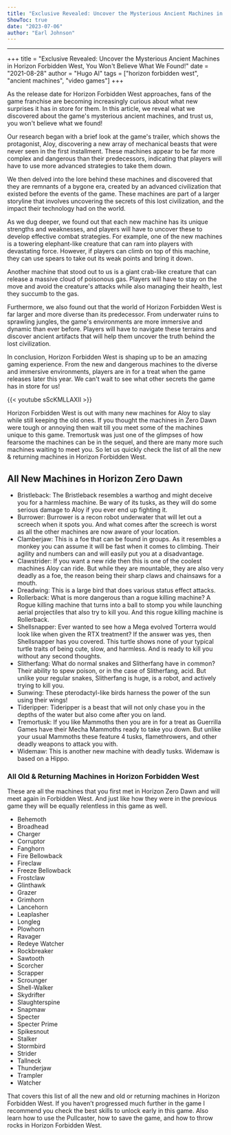 ```yaml
---
title: "Exclusive Revealed: Uncover the Mysterious Ancient Machines in Horizon Forbidden West, You Won't Believe What We Found!"
ShowToc: true 
date: "2023-07-06"
author: "Earl Johnson"
---
```

*****
+++ 
title = "Exclusive Revealed: Uncover the Mysterious Ancient Machines in Horizon Forbidden West, You Won't Believe What We Found!" 
date = "2021-08-28" 
author = "Hugo AI" 
tags = ["horizon forbidden west", "ancient machines", "video games"] 
+++ 

As the release date for Horizon Forbidden West approaches, fans of the game franchise are becoming increasingly curious about what new surprises it has in store for them. In this article, we reveal what we discovered about the game's mysterious ancient machines, and trust us, you won't believe what we found!

Our research began with a brief look at the game's trailer, which shows the protagonist, Aloy, discovering a new array of mechanical beasts that were never seen in the first installment. These machines appear to be far more complex and dangerous than their predecessors, indicating that players will have to use more advanced strategies to take them down.

We then delved into the lore behind these machines and discovered that they are remnants of a bygone era, created by an advanced civilization that existed before the events of the game. These machines are part of a larger storyline that involves uncovering the secrets of this lost civilization, and the impact their technology had on the world.

As we dug deeper, we found out that each new machine has its unique strengths and weaknesses, and players will have to uncover these to develop effective combat strategies. For example, one of the new machines is a towering elephant-like creature that can ram into players with devastating force. However, if players can climb on top of this machine, they can use spears to take out its weak points and bring it down.

Another machine that stood out to us is a giant crab-like creature that can release a massive cloud of poisonous gas. Players will have to stay on the move and avoid the creature's attacks while also managing their health, lest they succumb to the gas.

Furthermore, we also found out that the world of Horizon Forbidden West is far larger and more diverse than its predecessor. From underwater ruins to sprawling jungles, the game's environments are more immersive and dynamic than ever before. Players will have to navigate these terrains and discover ancient artifacts that will help them uncover the truth behind the lost civilization.

In conclusion, Horizon Forbidden West is shaping up to be an amazing gaming experience. From the new and dangerous machines to the diverse and immersive environments, players are in for a treat when the game releases later this year. We can't wait to see what other secrets the game has in store for us!

{{< youtube sScKMLLAXII >}} 



Horizon Forbidden West is out with many new machines for Aloy to slay while still keeping the old ones. If you thought the machines in Zero Dawn were tough or annoying then wait till you meet some of the machines unique to this game. Tremortusk was just one of the glimpses of how fearsome the machines can be in the sequel, and there are many more such machines waiting to meet you. So let us quickly check the list of all the new & returning machines in Horizon Forbidden West.
 
## All New Machines in Horizon Zero Dawn
 

 
- Bristleback: The Bristleback resembles a warthog and might deceive you for a harmless machine. Be wary of its tusks, as they will do some serious damage to Aloy if you ever end up fighting it.
 - Burrower: Burrower is a recon robot underwater that will let out a screech when it spots you. And what comes after the screech is worst as all the other machines are now aware of your location.
 - Clamberjaw: This is a foe that can be found in groups. As it resembles a monkey you can assume it will be fast when it comes to climbing. Their agility and numbers can and will easily put you at a disadvantage.
 - Clawstrider: If you want a new ride then this is one of the coolest machines Aloy can ride. But while they are mountable, they are also very deadly as a foe, the reason being their sharp claws and chainsaws for a mouth.
 - Dreadwing: This is a large bird that does various status effect attacks.
 - Rollerback: What is more dangerous than a rogue killing machine? A Rogue killing machine that turns into a ball to stomp you while launching aerial projectiles that also try to kill you. And this rogue killing machine is Rollerback.
 - Shellsnapper: Ever wanted to see how a Mega evolved Torterra would look like when given the RTX treatment? If the answer was yes, then Shellsnapper has you covered. This turtle shows none of your typical turtle traits of being cute, slow, and harmless. And is ready to kill you without any second thoughts.
 - Slitherfang: What do normal snakes and Slitherfang have in common? Their ability to spew poison, or in the case of Slitherfang, acid. But unlike your regular snakes, Slitherfang is huge, is a robot, and actively trying to kill you.
 - Sunwing: These pterodactyl-like birds harness the power of the sun using their wings!
 - Tideripper: Tideripper is a beast that will not only chase you in the depths of the water but also come after you on land.
 - Tremortusk: If you like Mammoths then you are in for a treat as Guerrilla Games have their Mecha Mammoths ready to take you down. But unlike your usual Mammoths these feature 4 tusks, flamethrowers, and other deadly weapons to attack you with.
 - Widemaw: This is another new machine with deadly tusks. Widemaw is based on a Hippo.

 
### All Old & Returning Machines in Horizon Forbidden West
 
These are all the machines that you first met in Horizon Zero Dawn and will meet again in Forbidden West. And just like how they were in the previous game they will be equally relentless in this game as well.
 
- Behemoth
 - Broadhead
 - Charger
 - Corruptor
 - Fanghorn
 - Fire Bellowback
 - Fireclaw
 - Freeze Bellowback
 - Frostclaw
 - Glinthawk
 - Grazer
 - Grimhorn
 - Lancehorn
 - Leaplasher
 - Longleg
 - Plowhorn
 - Ravager
 - Redeye Watcher
 - Rockbreaker
 - Sawtooth
 - Scorcher
 - Scrapper
 - Scrounger
 - Shell-Walker
 - Skydrifter
 - Slaughterspine
 - Snapmaw
 - Specter
 - Specter Prime
 - Spikesnout
 - Stalker
 - Stormbird
 - Strider
 - Tallneck
 - Thunderjaw
 - Trampler
 - Watcher

 
That covers this list of all the new and old or returning machines in Horizon Forbidden West. If you haven’t progressed much further in the game I recommend you check the best skills to unlock early in this game. Also learn how to use the Pullcaster, how to save the game, and how to throw rocks in Horizon Forbidden West.



